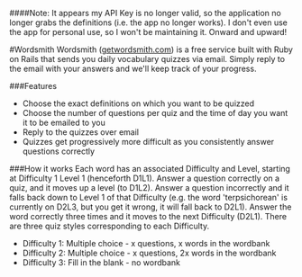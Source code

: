 ####Note: It appears my API Key is no longer valid, so the application no longer grabs the definitions (i.e. the app no longer works). I don't even use the app for personal use, so I won't be maintaining it. Onward and upward!

#Wordsmith
Wordsmith ([getwordsmith.com](http://www.getwordsmith.com)) is a free service built with Ruby on Rails that sends you daily vocabulary quizzes via email. Simply reply to the email with your answers and we'll keep track of your progress.

###Features
- Choose the exact definitions on which you want to be quizzed
- Choose the number of questions per quiz and the time of day you want it to be emailed to you
- Reply to the quizzes over email
- Quizzes get progressively more difficult as you consistently answer questions correctly

###How it works
Each word has an associated Difficulty and Level, starting at Difficulty 1 Level 1 (henceforth D1L1). Answer a question correctly on a quiz, and it moves up a level (to D1L2). Answer a question incorrectly and it falls back down to Level 1 of that Difficulty (e.g. the word 'terpsichorean' is currently on D2L3, but you get it wrong, it will fall back to D2L1). Answer the word correctly three times and it moves to the next Difficulty (D2L1). There are three quiz styles corresponding to each Difficulty.

- Difficulty 1: Multiple choice - x questions, x words in the wordbank
- Difficulty 2: Multiple choice - x questions, 2x words in the wordbank
- Difficulty 3: Fill in the blank - no wordbank
